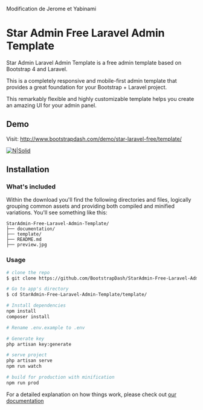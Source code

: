 Modification de Jerome et Yabinami


# Star Admin Free Laravel Admin Template


Star Admin Laravel Admin Template is a free admin template based on Bootstrap 4 and Laravel. 

This is a completely responsive and mobile-first admin template that provides a great foundation for your Bootstrap + Laravel project.

This remarkably flexible and highly customizable template helps you create an amazing UI for your admin panel.

## Demo

Visit: http://www.bootstrapdash.com/demo/star-laravel-free/template/

[![N|Solid](preview.jpg)](http://www.bootstrapdash.com/demo/star-laravel-free/template/)

## Installation

### What's included

Within the download you'll find the following directories and files, logically grouping common assets and providing both compiled and minified variations. You'll see something like this:

```
StarAdmin-Free-Laravel-Admin-Template/
├── documentation/
├── template/
├── README.md
├── preview.jpg

```

### Usage

``` bash
# clone the repo
$ git clone https://github.com/BootstrapDash/StarAdmin-Free-Laravel-Admin-Template.git

# Go to app's directory
$ cd StarAdmin-Free-Laravel-Admin-Template/template/

# Install dependencies
npm install
composer install

# Rename .env.example to .env

# Generate key
php artisan key:generate

# serve project
php artisan serve
npm run watch

# build for production with minification
npm run prod
```

For a detailed explanation on how things work, please check out [our documentation](https://www.bootstrapdash.com/demo/star-laravel-free/documentation/documentation.html)
